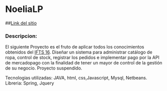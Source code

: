 # NoeliaLP  

##[Link del sitio](https://noelialp.herokuapp.com/bienvenida)

### Descripcion:

El siguiente Proyecto es el fruto de aplicar todos los conocimientos obtenidos del [IFTS 16](http://www.ifts16.com.ar/).
Diseñar un sistema para administrar catálogo de ropa, control de stock, registrar los pedidos e implementar pago por la API de mercadopago con la finalidad de tener un mayor de control de la gestión de su negocio. 
Proyecto suspendido.

Tecnologias utilizadas: JAVA, html, css,Javascript, Mysql, Netbeans. Libreria: Spring, Jquery



